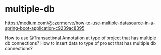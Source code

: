 # multiple-db

https://medium.com/@ozermerve/how-to-use-multiple-datasource-in-a-spring-boot-application-c9239ac8395

How to use @Transactional Annotation at type of project that has multiple db connections? 
How to insert data to type of project that has multiple db connections?


